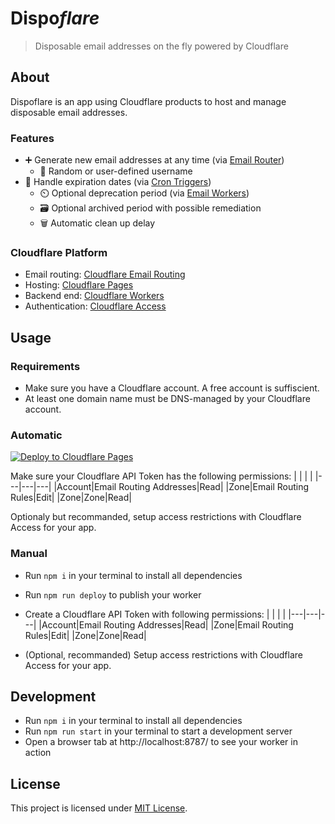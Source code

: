 # Dispo<em>flare</em>

> Disposable email addresses on the fly powered by Cloudflare

## About

Dispoflare is an app using Cloudflare products to host and manage disposable email addresses.

### Features

- ➕ Generate new email addresses at any time (via [Email Router](https://developers.cloudflare.com/email-routing/))
  - 🔀 Random or user-defined username
- 📅 Handle expiration dates (via [Cron Triggers](https://developers.cloudflare.com/workers/platform/triggers/cron-triggers/))
  - ⏲️ Optional deprecation period (via [Email Workers](https://developers.cloudflare.com/email-routing/email-workers/))
  - 🗃️ Optional archived period with possible remediation
  - 🗑️ Automatic clean up delay

### Cloudflare Platform

- Email routing: [Cloudflare Email Routing](https://www.cloudflare.com/products/email-routing/)
- Hosting: [Cloudflare Pages](https://pages.cloudflare.com/)
- Backend end: [Cloudflare Workers](https://workers.cloudflare.com/)
- Authentication: [Cloudflare Access](https://www.cloudflare.com/products/zero-trust/access/)

## Usage

### Requirements

- Make sure you have a Cloudflare account. A free account is suffiscient.
- At least one domain name must be DNS-managed by your Cloudflare account.

### Automatic

[![Deploy to Cloudflare Pages](https://deploy.workers.cloudflare.com/button)](https://deploy.workers.cloudflare.com/?url=https://github.com/LeoColomb/dispoflare)

Make sure your Cloudflare API Token has the following permissions:
|   |   |   |
|---|---|---|
|Account|Email Routing Addresses|Read|
|Zone|Email Routing Rules|Edit|
|Zone|Zone|Read|

Optionaly but recommanded, setup access restrictions with Cloudflare Access for your app.

### Manual

- Run `npm i` in your terminal to install all dependencies
- Run `npm run deploy` to publish your worker
- Create a Cloudflare API Token with following permissions:
  |   |   |   |
  |---|---|---|
  |Account|Email Routing Addresses|Read|
  |Zone|Email Routing Rules|Edit|
  |Zone|Zone|Read|

- (Optional, recommanded) Setup access restrictions with Cloudflare Access for your app.

## Development

- Run `npm i` in your terminal to install all dependencies
- Run `npm run start` in your terminal to start a development server
- Open a browser tab at http://localhost:8787/ to see your worker in action

## License

This project is licensed under [MIT License](LICENSE).
